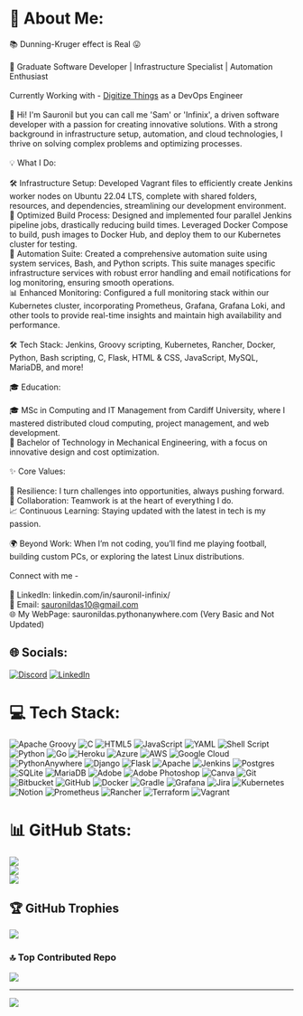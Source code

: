 # 💫 About Me:

📚 Dunning-Kruger effect is Real 😛<br><br>
🚀 Graduate Software Developer | Infrastructure Specialist | Automation Enthusiast<br><br>Currently Working with - [Digitize Things](http://www.digitizethings.com/) as a DevOps Engineer<br><br>👋 Hi! I'm Sauronil but you can call me 'Sam' or 'Infinix', a driven software developer with a passion for creating innovative solutions. With a strong background in infrastructure setup, automation, and cloud technologies, I thrive on solving complex problems and optimizing processes.<br><br>💡 What I Do:<br><br>    🛠 Infrastructure Setup: Developed Vagrant files to efficiently create Jenkins worker nodes on Ubuntu 22.04 LTS, complete with shared folders, resources, and dependencies, streamlining our development environment.<br>    🚀 Optimized Build Process: Designed and implemented four parallel Jenkins pipeline jobs, drastically reducing build times. Leveraged Docker Compose to build, push images to Docker Hub, and deploy them to our Kubernetes cluster for testing.<br>    🤖 Automation Suite: Created a comprehensive automation suite using system services, Bash, and Python scripts. This suite manages specific infrastructure services with robust error handling and email notifications for log monitoring, ensuring smooth operations.<br>    📊 Enhanced Monitoring: Configured a full monitoring stack within our Kubernetes cluster, incorporating Prometheus, Grafana, Grafana Loki, and other tools to provide real-time insights and maintain high availability and performance.<br><br>🛠 Tech Stack: Jenkins, Groovy scripting, Kubernetes, Rancher, Docker, Python, Bash scripting, C, Flask, HTML & CSS, JavaScript, MySQL, MariaDB, and more!<br><br>🎓 Education:<br><br>    🎓 MSc in Computing and IT Management from Cardiff University, where I mastered distributed cloud computing, project management, and web development.<br>    🔧 Bachelor of Technology in Mechanical Engineering, with a focus on innovative design and cost optimization.<br><br>✨ Core Values:<br><br>    💪 Resilience: I turn challenges into opportunities, always pushing forward.<br>    🤝 Collaboration: Teamwork is at the heart of everything I do.<br>    📈 Continuous Learning: Staying updated with the latest in tech is my passion.<br><br>🌍 Beyond Work: When I’m not coding, you’ll find me playing football, building custom PCs, or exploring the latest Linux distributions.<br><br>Connect with me - <br><br>💼 LinkedIn: linkedin.com/in/sauronil-infinix/<br>📧 Email: sauronildas10@gmail.com<br>🌐 My WebPage: sauronildas.pythonanywhere.com (Very Basic and Not Updated)


## 🌐 Socials:
[![Discord](https://img.shields.io/badge/Discord-%237289DA.svg?logo=discord&logoColor=white)](https://discord.gg/https://discord.gg/e9wGun6qJE) [![LinkedIn](https://img.shields.io/badge/LinkedIn-%230077B5.svg?logo=linkedin&logoColor=white)](https://linkedin.com/in/https://www.linkedin.com/in/sauronil-infinix/) 

# 💻 Tech Stack:
![Apache Groovy](https://img.shields.io/badge/Apache%20Groovy-4298B8.svg?style=for-the-badge&logo=Apache+Groovy&logoColor=white) ![C](https://img.shields.io/badge/c-%2300599C.svg?style=for-the-badge&logo=c&logoColor=white) ![HTML5](https://img.shields.io/badge/html5-%23E34F26.svg?style=for-the-badge&logo=html5&logoColor=white) ![JavaScript](https://img.shields.io/badge/javascript-%23323330.svg?style=for-the-badge&logo=javascript&logoColor=%23F7DF1E) ![YAML](https://img.shields.io/badge/yaml-%23ffffff.svg?style=for-the-badge&logo=yaml&logoColor=151515) ![Shell Script](https://img.shields.io/badge/shell_script-%23121011.svg?style=for-the-badge&logo=gnu-bash&logoColor=white) ![Python](https://img.shields.io/badge/python-3670A0?style=for-the-badge&logo=python&logoColor=ffdd54) ![Go](https://img.shields.io/badge/go-%2300ADD8.svg?style=for-the-badge&logo=go&logoColor=white) ![Heroku](https://img.shields.io/badge/heroku-%23430098.svg?style=for-the-badge&logo=heroku&logoColor=white) ![Azure](https://img.shields.io/badge/azure-%230072C6.svg?style=for-the-badge&logo=microsoftazure&logoColor=white) ![AWS](https://img.shields.io/badge/AWS-%23FF9900.svg?style=for-the-badge&logo=amazon-aws&logoColor=white) ![Google Cloud](https://img.shields.io/badge/GoogleCloud-%234285F4.svg?style=for-the-badge&logo=google-cloud&logoColor=white) ![PythonAnywhere](https://img.shields.io/badge/pythonanywhere-%232F9FD7.svg?style=for-the-badge&logo=pythonanywhere&logoColor=151515) ![Django](https://img.shields.io/badge/django-%23092E20.svg?style=for-the-badge&logo=django&logoColor=white) ![Flask](https://img.shields.io/badge/flask-%23000.svg?style=for-the-badge&logo=flask&logoColor=white) ![Apache](https://img.shields.io/badge/apache-%23D42029.svg?style=for-the-badge&logo=apache&logoColor=white) ![Jenkins](https://img.shields.io/badge/jenkins-%232C5263.svg?style=for-the-badge&logo=jenkins&logoColor=white) ![Postgres](https://img.shields.io/badge/postgres-%23316192.svg?style=for-the-badge&logo=postgresql&logoColor=white) ![SQLite](https://img.shields.io/badge/sqlite-%2307405e.svg?style=for-the-badge&logo=sqlite&logoColor=white) ![MariaDB](https://img.shields.io/badge/MariaDB-003545?style=for-the-badge&logo=mariadb&logoColor=white) ![Adobe](https://img.shields.io/badge/adobe-%23FF0000.svg?style=for-the-badge&logo=adobe&logoColor=white) ![Adobe Photoshop](https://img.shields.io/badge/adobe%20photoshop-%2331A8FF.svg?style=for-the-badge&logo=adobe%20photoshop&logoColor=white) ![Canva](https://img.shields.io/badge/Canva-%2300C4CC.svg?style=for-the-badge&logo=Canva&logoColor=white) ![Git](https://img.shields.io/badge/git-%23F05033.svg?style=for-the-badge&logo=git&logoColor=white) ![Bitbucket](https://img.shields.io/badge/bitbucket-%230047B3.svg?style=for-the-badge&logo=bitbucket&logoColor=white) ![GitHub](https://img.shields.io/badge/github-%23121011.svg?style=for-the-badge&logo=github&logoColor=white) ![Docker](https://img.shields.io/badge/docker-%230db7ed.svg?style=for-the-badge&logo=docker&logoColor=white) ![Gradle](https://img.shields.io/badge/Gradle-02303A.svg?style=for-the-badge&logo=Gradle&logoColor=white) ![Grafana](https://img.shields.io/badge/grafana-%23F46800.svg?style=for-the-badge&logo=grafana&logoColor=white) ![Jira](https://img.shields.io/badge/jira-%230A0FFF.svg?style=for-the-badge&logo=jira&logoColor=white) ![Kubernetes](https://img.shields.io/badge/kubernetes-%23326ce5.svg?style=for-the-badge&logo=kubernetes&logoColor=white) ![Notion](https://img.shields.io/badge/Notion-%23000000.svg?style=for-the-badge&logo=notion&logoColor=white) ![Prometheus](https://img.shields.io/badge/Prometheus-E6522C?style=for-the-badge&logo=Prometheus&logoColor=white) ![Rancher](https://img.shields.io/badge/rancher-%230075A8.svg?style=for-the-badge&logo=rancher&logoColor=white) ![Terraform](https://img.shields.io/badge/terraform-%235835CC.svg?style=for-the-badge&logo=terraform&logoColor=white) ![Vagrant](https://img.shields.io/badge/vagrant-%231563FF.svg?style=for-the-badge&logo=vagrant&logoColor=white)
# 📊 GitHub Stats:
![](https://github-readme-stats.vercel.app/api?username=sauronil-das&theme=dark&hide_border=false&include_all_commits=false&count_private=false)<br/>
![](https://github-readme-streak-stats.herokuapp.com/?user=sauronil-das&theme=dark&hide_border=false)<br/>
![](https://github-readme-stats.vercel.app/api/top-langs/?username=sauronil-das&theme=dark&hide_border=false&include_all_commits=false&count_private=false&layout=compact)

## 🏆 GitHub Trophies
![](https://github-profile-trophy.vercel.app/?username=sauronil-das&theme=radical&no-frame=false&no-bg=true&margin-w=4)

### 🔝 Top Contributed Repo
![](https://github-contributor-stats.vercel.app/api?username=sauronil-das&limit=5&theme=dark&combine_all_yearly_contributions=true)

---
[![](https://visitcount.itsvg.in/api?id=sauronil-das&icon=0&color=0)](https://visitcount.itsvg.in)

<!-- Proudly created with GPRM ( https://gprm.itsvg.in ) -->
